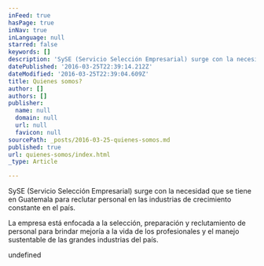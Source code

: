 ```yaml
---
inFeed: true
hasPage: true
inNav: true
inLanguage: null
starred: false
keywords: []
description: 'SySE (Servicio Selección Empresarial) surge con la necesidad que se tiene en Guatemala para reclutar personal en las industrias de crecimiento constante en el país. '
datePublished: '2016-03-25T22:39:14.212Z'
dateModified: '2016-03-25T22:39:04.609Z'
title: Quienes somos?
author: []
authors: []
publisher:
  name: null
  domain: null
  url: null
  favicon: null
sourcePath: _posts/2016-03-25-quienes-somos.md
published: true
url: quienes-somos/index.html
_type: Article

---
```

SySE (Servicio Selección Empresarial) surge con la necesidad que se tiene en Guatemala para reclutar personal en las industrias de crecimiento constante en el país. 

La empresa está enfocada a la selección, preparación y reclutamiento de personal para brindar mejoría a la vida de los profesionales y el manejo sustentable de las grandes industrias del país.

undefined